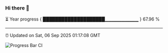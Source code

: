 ### Hi there 👋

⏳ Year progress { ████████████████████▁▁▁▁▁▁▁▁▁▁ } 67.96 %

---

⏰ Updated on Sat, 06 Sep 2025 01:17:08 GMT

![Progress Bar CI](https://github.com/JuvenileQ/Progress-Bar-CI/workflows/main/badge.svg)
